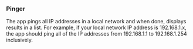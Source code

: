 ### Pinger

The app pings all IP addresses in a local network and when done, displays results in a list. For example, if your local network IP address is 192.168.1.x, the app should ping all of the IP addresses from 192.168.1.1 to 192.168.1.254 inclusively.
